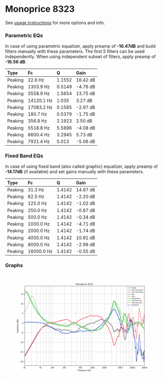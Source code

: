 # Monoprice 8323
See [usage instructions](https://github.com/jaakkopasanen/AutoEq#usage) for more options and info.

### Parametric EQs
In case of using parametric equalizer, apply preamp of **-16.47dB** and build filters manually
with these parameters. The first 5 filters can be used independently.
When using independent subset of filters, apply preamp of **-16.56 dB**.

| Type    | Fc         |      Q | Gain     |
|:--------|:-----------|:-------|:---------|
| Peaking | 22.6 Hz    | 1.1552 | 16.42 dB |
| Peaking | 1303.9 Hz  | 0.5149 | -4.76 dB |
| Peaking | 3558.9 Hz  | 1.5654 | 13.75 dB |
| Peaking | 14120.1 Hz | 1.035  | 3.27 dB  |
| Peaking | 17083.2 Hz | 0.1585 | -2.97 dB |
| Peaking | 180.7 Hz   | 0.5379 | -1.75 dB |
| Peaking | 356.8 Hz   | 2.1923 | 2.50 dB  |
| Peaking | 5518.8 Hz  | 5.5896 | -4.08 dB |
| Peaking | 6600.4 Hz  | 3.2945 | 5.73 dB  |
| Peaking | 7921.4 Hz  | 5.013  | -5.06 dB |

### Fixed Band EQs
In case of using fixed band (also called graphic) equalizer, apply preamp of **-14.17dB**
(if available) and set gains manually with these parameters.

| Type    | Fc         |      Q | Gain     |
|:--------|:-----------|:-------|:---------|
| Peaking | 31.3 Hz    | 1.4142 | 14.97 dB |
| Peaking | 62.5 Hz    | 1.4142 | -2.20 dB |
| Peaking | 125.0 Hz   | 1.4142 | -1.02 dB |
| Peaking | 250.0 Hz   | 1.4142 | -0.87 dB |
| Peaking | 500.0 Hz   | 1.4142 | -0.34 dB |
| Peaking | 1000.0 Hz  | 1.4142 | -4.71 dB |
| Peaking | 2000.0 Hz  | 1.4142 | -1.74 dB |
| Peaking | 4000.0 Hz  | 1.4142 | 10.91 dB |
| Peaking | 8000.0 Hz  | 1.4142 | -2.98 dB |
| Peaking | 16000.0 Hz | 1.4142 | -0.55 dB |

### Graphs
![](./Monoprice%208323.png)
